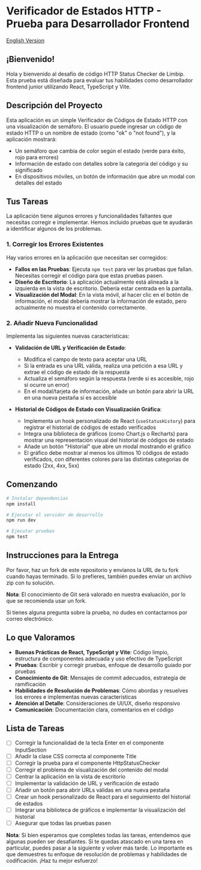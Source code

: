 # Verificador de Estados HTTP - Prueba para Desarrollador Frontend

[English Version](./README.md)

## ¡Bienvenido!

Hola y bienvenido al desafío de código HTTP Status Checker de Limbip. Esta prueba está diseñada para evaluar tus habilidades como desarrollador frontend junior utilizando React, TypeScript y Vite.

## Descripción del Proyecto

Esta aplicación es un simple Verificador de Códigos de Estado HTTP con una visualización de semáforo. El usuario puede ingresar un código de estado HTTP o un nombre de estado (como "ok" o "not found"), y la aplicación mostrará:

- Un semáforo que cambia de color según el estado (verde para éxito, rojo para errores)
- Información de estado con detalles sobre la categoría del código y su significado
- En dispositivos móviles, un botón de información que abre un modal con detalles del estado

## Tus Tareas

La aplicación tiene algunos errores y funcionalidades faltantes que necesitas corregir e implementar. Hemos incluido pruebas que te ayudarán a identificar algunos de los problemas.

### 1. Corregir los Errores Existentes

Hay varios errores en la aplicación que necesitan ser corregidos:

- **Fallos en las Pruebas**: Ejecuta `npm test` para ver las pruebas que fallan. Necesitas corregir el código para que estas pruebas pasen.
- **Diseño de Escritorio**: La aplicación actualmente está alineada a la izquierda en la vista de escritorio. Debería estar centrada en la pantalla.
- **Visualización del Modal**: En la vista móvil, al hacer clic en el botón de información, el modal debería mostrar la información de estado, pero actualmente no muestra el contenido correctamente.

### 2. Añadir Nueva Funcionalidad

Implementa las siguientes nuevas características:

- **Validación de URL y Verificación de Estado**:
  - Modifica el campo de texto para aceptar una URL
  - Si la entrada es una URL válida, realiza una petición a esa URL y extrae el código de estado de la respuesta
  - Actualiza el semáforo según la respuesta (verde si es accesible, rojo si ocurre un error)
  - En el modal/tarjeta de información, añade un botón para abrir la URL en una nueva pestaña si es accesible

- **Historial de Códigos de Estado con Visualización Gráfica**:
  - Implementa un hook personalizado de React (`useStatusHistory`) para registrar el historial de códigos de estado verificados
  - Integra una biblioteca de gráficos (como Chart.js o Recharts) para mostrar una representación visual del historial de códigos de estado
  - Añade un botón "Historial" que abre un modal mostrando el gráfico
  - El gráfico debe mostrar al menos los últimos 10 códigos de estado verificados, con diferentes colores para las distintas categorías de estado (2xx, 4xx, 5xx)

## Comenzando

```bash
# Instalar dependencias
npm install

# Ejecutar el servidor de desarrollo
npm run dev

# Ejecutar pruebas
npm test
```

## Instrucciones para la Entrega

Por favor, haz un fork de este repositorio y envíanos la URL de tu fork cuando hayas terminado. Si lo prefieres, también puedes enviar un archivo zip con tu solución.

**Nota**: El conocimiento de Git será valorado en nuestra evaluación, por lo que se recomienda usar un fork.

Si tienes alguna pregunta sobre la prueba, no dudes en contactarnos por correo electrónico.

## Lo que Valoramos

- **Buenas Prácticas de React, TypeScript y Vite**: Código limpio, estructura de componentes adecuada y uso efectivo de TypeScript
- **Pruebas**: Escribir y corregir pruebas, enfoque de desarrollo guiado por pruebas
- **Conocimiento de Git**: Mensajes de commit adecuados, estrategia de ramificación
- **Habilidades de Resolución de Problemas**: Cómo abordas y resuelves los errores e implementas nuevas características
- **Atención al Detalle**: Consideraciones de UI/UX, diseño responsivo
- **Comunicación**: Documentación clara, comentarios en el código

## Lista de Tareas

- [ ] Corregir la funcionalidad de la tecla Enter en el componente InputSection
- [ ] Añadir la clase CSS correcta al componente Title
- [ ] Corregir la prueba para el componente HttpStatusChecker
- [ ] Corregir el problema de visualización del contenido del modal
- [ ] Centrar la aplicación en la vista de escritorio
- [ ] Implementar la validación de URL y verificación de estado
- [ ] Añadir un botón para abrir URLs válidas en una nueva pestaña
- [ ] Crear un hook personalizado de React para el seguimiento del historial de estados
- [ ] Integrar una biblioteca de gráficos e implementar la visualización del historial
- [ ] Asegurar que todas las pruebas pasen

**Nota**: Si bien esperamos que completes todas las tareas, entendemos que algunas pueden ser desafiantes. Si te quedas atascado en una tarea en particular, puedes pasar a la siguiente y volver más tarde. Lo importante es que demuestres tu enfoque de resolución de problemas y habilidades de codificación. ¡Haz tu mejor esfuerzo!
